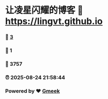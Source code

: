 # 让凌星闪耀的博客 :link: https://lingvt.github.io 
### :page_facing_up: [3](https://lingvt.github.io/tag.html) 
### :speech_balloon: 1 
### :hibiscus: 3757 
### :alarm_clock: 2025-08-24 21:58:44 
### Powered by :heart: [Gmeek](https://github.com/Meekdai/Gmeek)
